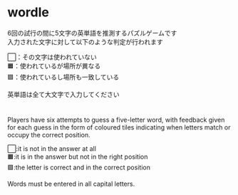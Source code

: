 # wordle 
6回の試行の間に5文字の英単語を推測するパズルゲームです  
入力された文字に対して以下のような判定が行われます  
  
⬜️：その文字は使われていない  
🟧：使われているが場所が異なる  
🟩：使われているし場所も一致している  
  
英単語は全て大文字で入力してください  
  
#
Players have six attempts to guess a five-letter word, with feedback given for each guess in the form of coloured tiles indicating when letters match or occupy the correct position.  
  
⬜️:it is not in the answer at all  
🟧:it is in the answer but not in the right position  
🟩:the letter is correct and in the correct position  
  
Words must be entered in all capital letters.
